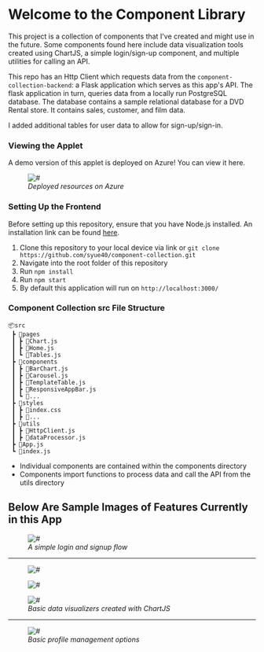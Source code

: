 # Welcome to the Component Library
This project is a collection of components that I've created and might use in the future. Some components found here include data visualization tools created using ChartJS, a simple login/sign-up component, and multiple utilities for calling an API.

This repo has an Http Client which requests data from the ```component-collection-backend```: a Flask application which serves as this app's API. The flask application in turn, queries data from a locally run PostgreSQL database. The database contains a sample relational database for a DVD Rental store. It contains sales, customer, and film data.

I added additional tables for user data to allow for sign-up/sign-in.


### Viewing the Applet
A demo version of this applet is deployed on Azure! You can view it here.

<figure>
<img src="https://i.ibb.co/H4V7F7M/deployment.png" alt="#">
<figcaption><i>Deployed resources on Azure</i></figcaption>
</figure>

### Setting Up the Frontend
Before setting up this repository, ensure that you have Node.js installed. An installation link can be found  <a href="https://nodejs.org/en/download/">here</a>.
1. Clone this repository to your local device via link or ```git clone https://github.com/syue40/component-collection.git```
2. Navigate into the root folder of this repository
3. Run ```npm install```
4. Run ```npm start```
5. By default this application will run on ```http://localhost:3000/```

### Component Collection src File Structure
```
📦src
 ┣ 📂pages
 ┃ ┣ 📜Chart.js
 ┃ ┣ 📜Home.js
 ┃ ┗ 📜Tables.js
 ┣ 📂components
 ┃ ┣ 📜BarChart.js
 ┃ ┣ 📜Carousel.js
 ┃ ┣ 📜TemplateTable.js
 ┃ ┣ 📜ResponsiveAppBar.js
 ┃ ┗ 📜...
 ┣ 📂styles
 ┃ ┣ 📜index.css
 ┃ ┣ 📜...
 ┣ 📂utils
 ┃ ┣ 📜HttpClient.js
 ┃ ┣ 📜dataProcessor.js
 ┣ 📜App.js
 ┗ 📜index.js
```
- Individual components are contained within the components directory
- Components import functions to process data and call the API from the utils directory

## Below Are Sample Images of Features Currently in this App

<figure>
<img src="https://i.ibb.co/r7w8bLG/login.png" alt="#">
<figcaption><i>A simple login and signup flow</i></figcaption>
</figure>
<hr>
<figure>
<img src="https://i.ibb.co/LJHxkKB/data-vis-1.png" alt="#">
</figure>
<figure>
<img src="https://i.ibb.co/5BtmW3z/data-vis-2.png" alt="#">
</figure>
<figure>
<img src="https://i.ibb.co/G7hzSR3/data-vis-3.png" alt="#">
<figcaption><i>Basic data visualizers created with ChartJS</i></figcaption>
</figure>
<hr>
<figure>
<img src="https://i.ibb.co/BnxmM8t/profile.png" alt="#">
<figcaption><i>Basic profile management options</i></figcaption>
</figure>
